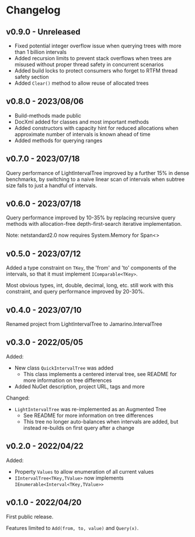 # Changelog

## v0.9.0 - Unreleased

* Fixed potential integer overflow issue when querying trees with more than 1 billion intervals
* Added recursion limits to prevent stack overflows when trees are misused without proper thread safety in concurrent scenarios
* Added build locks to protect consumers who forget to RTFM thread safety section
* Added `Clear()` method to allow reuse of allocated trees

## v0.8.0 - 2023/08/06

* Build-methods made public
* DocXml added for classes and most important methods
* Added constructors with capacity hint for reduced allocations when approximate number of intervals is known ahead of time
* Added methods for querying ranges

## v0.7.0 - 2023/07/18

Query performance of LightIntervalTree improved by a further 15% in dense benchmarks, by switching to a naive linear scan of intervals when subtree size falls to just a handful of intervals.

## v0.6.0 - 2023/07/18

Query performance improved by 10-35% by replacing recursive query methods with allocation-free depth-first-search iterative implementation.

Note: netstandard2.0 now requires System.Memory for Span<>

## v0.5.0 - 2023/07/12

Added a type constraint on `TKey`, the 'from' and 'to' components of the intervals, so that it must implement `IComparable<TKey>`.

Most obvious types, int, double, decimal, long, etc. still work with this constraint, and query performance improved by 20-30%.

## v0.4.0 - 2023/07/10

Renamed project from LightIntervalTree to Jamarino.IntervalTree

## v0.3.0 - 2022/05/05

Added:
* New class `QuickIntervalTree` was added
    * This class implements a centered interval tree, see README for more information on tree differences
* Added NuGet description, project URL, tags and more

Changed:
* `LightIntervalTree` was re-implemented as an Augmented Tree
    * See README for more information on tree differences
    * This tree no longer auto-balances when intervals are added, but instead re-builds on first query after a change

## v0.2.0 - 2022/04/22

Added:
* Property `Values` to allow enumeration of all current values
* `IIntervalTree<TKey,TValue>` now implements `IEnumerable<Interval<TKey,TValue>>`

## v0.1.0 - 2022/04/20

First public release.

Features limited to `Add(from, to, value)` and `Query(x)`.